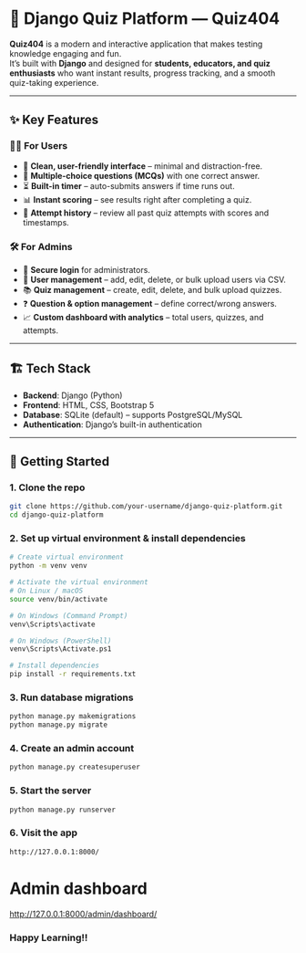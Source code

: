 # 🧠 Django Quiz Platform — **Quiz404**

**Quiz404** is a modern and interactive application that makes testing knowledge engaging and fun.  
It’s built with **Django** and designed for **students, educators, and quiz enthusiasts** who want instant results, progress tracking, and a smooth quiz-taking experience.  

---

## ✨ Key Features  

### 👩‍🎓 For Users  
- 🎯 **Clean, user-friendly interface** – minimal and distraction-free.  
- 📝 **Multiple-choice questions (MCQs)** with one correct answer.  
- ⏳ **Built-in timer** – auto-submits answers if time runs out.  
- 📊 **Instant scoring** – see results right after completing a quiz.  
- 📜 **Attempt history** – review all past quiz attempts with scores and timestamps.  

### 🛠 For Admins  
- 🔑 **Secure login** for administrators.  
- 👥 **User management** – add, edit, delete, or bulk upload users via CSV.  
- 📚 **Quiz management** – create, edit, delete, and bulk upload quizzes.  
- ❓ **Question & option management** – define correct/wrong answers.  
- 📈 **Custom dashboard with analytics** – total users, quizzes, and attempts.  

---

## 🏗 Tech Stack  
- **Backend**: Django (Python)  
- **Frontend**: HTML, CSS, Bootstrap 5  
- **Database**: SQLite (default) – supports PostgreSQL/MySQL  
- **Authentication**: Django’s built-in authentication  


---

## 🚀 Getting Started  

### 1. Clone the repo  
```bash
git clone https://github.com/your-username/django-quiz-platform.git
cd django-quiz-platform
```
### 2. Set up virtual environment & install dependencies  
```bash
# Create virtual environment
python -m venv venv

# Activate the virtual environment
# On Linux / macOS
source venv/bin/activate

# On Windows (Command Prompt)
venv\Scripts\activate

# On Windows (PowerShell)
venv\Scripts\Activate.ps1

# Install dependencies
pip install -r requirements.txt
```
### 3. Run database migrations
```bash
python manage.py makemigrations
python manage.py migrate
```
### 4. Create an admin account
```bash
python manage.py createsuperuser
```
### 5. Start the server
```bash
python manage.py runserver
```

### 6. Visit the app
```bash
http://127.0.0.1:8000/
```

# Admin dashboard
http://127.0.0.1:8000/admin/dashboard/


### Happy Learning!!
